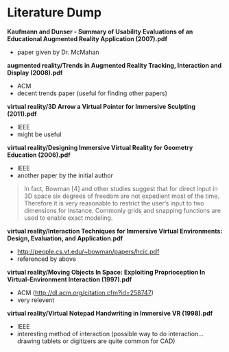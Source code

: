 Literature Dump
===============

__Kaufmann and Dunser - Summary of Usability Evaluations of an Educational Augmented Reality Application (2007).pdf__
* paper given by Dr. McMahan

__augmented reality/Trends in Augmented Reality Tracking, Interaction and Display (2008).pdf__
* ACM
* decent trends paper (useful for finding other papers)


__virtual reality/3D Arrow a Virtual Pointer for Immersive Sculpting (2011).pdf__
* IEEE
* might be useful

__virtual reality/Designing Immersive Virtual Reality for Geometry Education (2006).pdf__
* IEEE
* another paper by the initial author

> In fact, Bowman [4] and other studies suggest that for direct input in 3D space six degrees of freedom are not expedient most of the time. Therefore it is very reasonable to restrict the user’s input to two dimensions for instance.  Commonly grids and snapping functions are used to enable exact modeling.

__virtual reality/Interaction Techniques for Immersive Virtual Environments: Design, Evaluation, and Application.pdf__
* http://people.cs.vt.edu/~bowman/papers/hcic.pdf
* referenced by above

__virtual reality/Moving Objects In Space: Exploiting Proprioception In Virtual-Environment Interaction (1997).pdf__
* ACM (http://dl.acm.org/citation.cfm?id=258747)
* very relevent

__virtual reality/Virtual Notepad Handwriting in Immersive VR (1998).pdf__
* IEEE
* interesting method of interaction (possible way to do interaction...  drawing tablets or digitizers are quite common for CAD)



